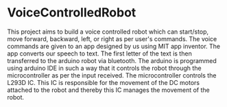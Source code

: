 # VoiceControlledRobot

This project aims to build a voice controlled robot which can start/stop, move forward, backward, left, or right as per user's commands. The voice commands are given to an app designed by us using MIT app inventor. The app converts our speech to text. The first letter of the text is then transferred to the arduino robot via bluetooth. The arduino is programmed using arduino IDE in such a way that it controls the robot through the microcontroller as per the input received. The microcontroller controls the L293D IC. This IC is responsible for the movement of the DC motors attached to the robot and thereby this IC manages the movement of the robot.
